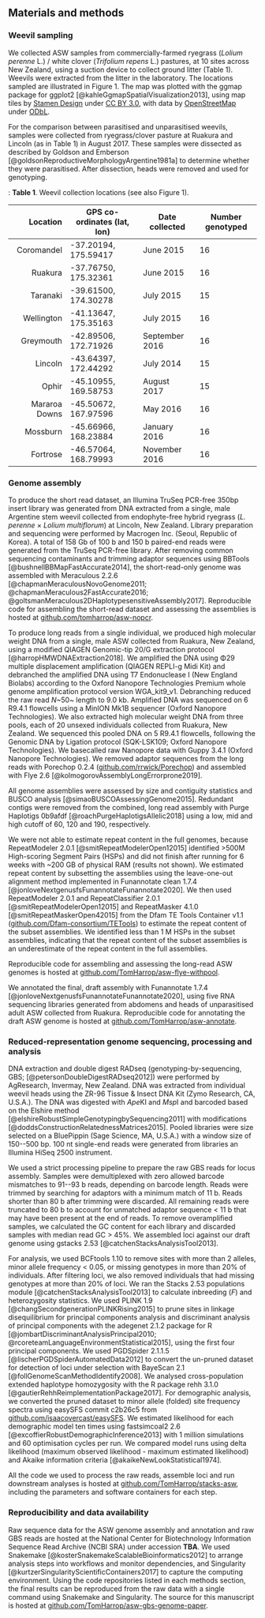 ## Materials and methods

### Weevil sampling

We collected ASW samples from commercially-farmed ryegrass (*Lolium perenne* L.) / white clover (*Trifolium repens* L.) pastures, at 10 sites across New Zealand, using a suction device to collect ground litter (Table 1).
Weevils were extracted from the litter in the laboratory.
The locations sampled are illustrated in Figure 1.
The map was plotted with the ggmap package for ggplot2 [@kahleGgmapSpatialVisualization2013], using map tiles by
[Stamen Design](http://stamen.com) under [CC BY 3.0](http://creativecommons.org/licenses/by/3.0), with data by [OpenStreetMap](http://openstreetmap.org) under [ODbL](http://www.openstreetmap.org/copyright).

For the comparison between parasitised and unparasitised weevils, samples were collected from ryegrass/clover pasture at Ruakura and Lincoln (as in Table 1) in August 2017.
These samples were dissected as described by Goldson and Emberson [@goldsonReproductiveMorphologyArgentine1981a] to determine whether they were parasitised.
After dissection, heads were removed and used for genotyping.

: **Table 1**. 
Weevil collection locations (see also Figure 1).  

| Location      | GPS co-ordinates (lat, lon)           | Date collected | Number genotyped |
|----------:|-----|-----|-----|
| Coromandel    | -37.20194, 175.59417 | June 2015 | 16 |
| Ruakura       | -37.76750, 175.32361 | June 2015 | 16 |
| Taranaki      | -39.61500, 174.30278 | July 2015 | 15 |
| Wellington    | -41.13647, 175.35163 | July 2015 | 16 |
| Greymouth     | -42.89506, 172.71926 | September 2016 | 16 |
| Lincoln       | -43.64397, 172.44292 | July 2014 | 15 |
| Ophir         | -45.10955, 169.58753 |  August 2017 | 15 |
| Mararoa Downs | -45.50672, 167.97596 | May 2016 | 16 |
| Mossburn      | -45.66966, 168.23884 | January 2016 | 16 |
| Fortrose      | -46.57064, 168.79993 | November 2016 | 16 |

### Genome assembly

To produce the short read dataset, an Illumina TruSeq PCR-free 350bp insert library was generated from DNA extracted from a single, male Argentine stem weevil collected from endophyte-free hybrid ryegrass (*L. perenne* × *Lolium multiflorum*) at Lincoln, New Zealand.
Library preparation and sequencing were performed by Macrogen Inc. (Seoul, Republic of Korea).
A total of 158 Gb of 100 b and 150 b paired-end reads were generated from the TruSeq PCR-free library.
After removing common sequencing contaminants and trimming adaptor sequences using BBTools [@bushnellBBMapFastAccurate2014], the short-read-only genome was assembled with Meraculous 2.2.6 [@chapmanMeraculousNovoGenome2011; @chapmanMeraculous2FastAccurate2016; @goltsmanMeraculous2DHaplotypesensitiveAssembly2017].
Reproducible code for assembling the short-read dataset and assessing the assemblies is hosted at [github.com/tomharrop/asw-nopcr](https://github.com/tomharrop/asw-nopcr).

To produce long reads from a single individual, we produced high molecular weight DNA from a single, male ASW collected from Ruakura, New Zealand, using a modified QIAGEN Genomic-tip 20/G extraction protocol [@harropHMWDNAExtraction2018].
We amplified the DNA using Φ29 multiple displacement amplification (QIAGEN REPLI-g Midi Kit) and debranched the amplified DNA using T7 Endonuclease I (New England Biolabs) according to the Oxford Nanopore Technologies Premium whole genome amplification protocol version WGA_kit9_v1.
Debranching reduced the raw read *N*~50~ length to 9.0 kb.
Amplified DNA was sequenced on 6 R9.4.1 flowcells using a MinION Mk1B sequencer (Oxford Nanopore Technologies).
We also extracted high molecular weight DNA from three pools, each of 20 unsexed individuals collected from Ruakura, New Zealand.
We sequenced this pooled DNA on 5 R9.4.1 flowcells, following the Genomic DNA by Ligation protocol (SQK-LSK109; Oxford Nanopore Technologies).
We basecalled raw Nanopore data with Guppy 3.4.1 (Oxford Nanopore Technologies).
We removed adaptor sequences from the long reads with Porechop 0.2.4 ([github.com/rrwick/Porechop](https://github.com/rrwick/Porechop)) and assembled with Flye 2.6 [@kolmogorovAssemblyLongErrorprone2019].

All genome assemblies were assessed by size and contiguity statistics and BUSCO analysis [@simaoBUSCOAssessingGenome2015]. 
Redundant contigs were removed from the combined, long read assembly with Purge Haplotigs 0b9afdf [@roachPurgeHaplotigsAllelic2018] using a low, mid and high cutoff of 60, 120 and 190, respectively.

We were not able to estimate repeat content in the full genomes, because RepeatModeler 2.0.1 [@smitRepeatModelerOpen12015] identified >500M High-scoring Segment Pairs (HSPs) and did not finish after running for 6 weeks with ~200 GB of physical RAM (results not shown).
We estimated repeat content by subsetting the assemblies using the leave-one-out alignment method implemented in Funannotate clean 1.7.4 [@jonloveNextgenusfsFunannotateFunannotate2020].
We then used RepeatModeler 2.0.1 and RepeatClassifier 2.0.1 [@smitRepeatModelerOpen12015] and RepeatMasker 4.1.0 [@smitRepeatMaskerOpen42015] from the Dfam TE Tools Container v1.1 ([github.com/Dfam-consortium/TETools](https://github.com/Dfam-consortium/TETools)) to estimate the repeat content of the subset assemblies.
We identified less than 1 M HSPs in the subset assemblies, indicating that the repeat content of the subset assemblies is an underestimate of the repeat content in the full assemblies.

Reproducible code for assembling and assessing the long-read ASW genomes is hosted at [github.com/TomHarrop/asw-flye-withpool](https://github.com/TomHarrop/asw-flye-withpool).

We annotated the final, draft assembly with Funannotate 1.7.4 [@jonloveNextgenusfsFunannotateFunannotate2020], using five RNA sequencing libraries generated from abdomens and heads of unparasitised adult ASW collected from Ruakura.
Reproducible code for annotating the draft ASW genome is hosted at [github.com/TomHarrop/asw-annotate](https://github.com/TomHarrop/asw-annotate).

### Reduced-representation genome sequencing, processing and analysis

DNA extraction and double digest RADseq (genotyping-by-sequencing, GBS; [@petersonDoubleDigestRADseq2012]) were performed by AgResearch, Invermay, New Zealand.
DNA was extracted from individual weevil heads using the ZR-96 Tissue & Insect DNA Kit (Zymo Research, CA, U.S.A.).
The DNA was digested with *Ape*KI and *Msp*I and barcoded based on the Elshire method [@elshireRobustSimpleGenotypingbySequencing2011] with modifications [@doddsConstructionRelatednessMatrices2015].
Pooled libraries were size selected on a BluePippin (Sage Science, MA, U.S.A.) with a window size of 150--500 bp.
100 nt single-end reads were generated from libraries an Illumina HiSeq 2500 instrument.

We used a strict processing pipeline to prepare the raw GBS reads for locus assembly.
Samples were demultiplexed with zero allowed barcode mismatches to 91--93 b reads, depending on barcode length.
Reads were trimmed by searching for adaptors with a minimum match of 11 b.
Reads shorter than 80 b after trimming were discarded.
All remaining reads were truncated to 80 b to account for unmatched adaptor sequence < 11 b that may have been present at the end of reads.
To remove overamplified samples, we calculated the GC content for each library and discarded samples with median read GC > 45%.
We assembled loci against our draft genome using gstacks 2.53 [@catchenStacksAnalysisTool2013].

For analysis, we used BCFtools 1.10 to remove sites with more than 2 alleles, minor allele frequency < 0.05, or missing genotypes in more than 20% of individuals.
After filtering loci, we also removed individuals that had missing genotypes at more than 20% of loci.
We ran the Stacks 2.53 populations module [@catchenStacksAnalysisTool2013] to calculate inbreeding (*F*) and heterozygosity statistics.
We used PLINK 1.9 [@changSecondgenerationPLINKRising2015] to prune sites in linkage disequilibrium for principal components analysis and discriminant analysis of principal components with the adegenet 2.1.2 package for R [@jombartDiscriminantAnalysisPrincipal2010; @rcoreteamLanguageEnvironmentStatistical2015], using the first four principal components.
We used PGDSpider 2.1.1.5 [@lischerPGDSpiderAutomatedData2012] to convert the un-pruned dataset for detection of loci under selection with BayeScan 2.1 [@follGenomeScanMethodIdentify2008].
We analysed cross-population extended haplotype homozygosity with the R package rehh 3.1.0 [@gautierRehhReimplementationPackage2017].
For demographic analysis, we converted the pruned dataset to minor allele (folded) site frequency spectra using easySFS commit c2b26c5 from [github.com/isaacovercast/easySFS](https://github.com/isaacovercast/easySFS).
We estimated likelihood for each demographic model ten times using 
fastsimcoal2 2.6 [@excoffierRobustDemographicInference2013] with 1 million simulations and 60 optimisation cycles per run.
We compared model runs using delta likelihood (maximum observed likelihood - maximum estimated likelihood) and Akaike information criteria [@akaikeNewLookStatistical1974].

All the code we used to process the raw reads, assemble loci and run downstream analyses is hosted at [github.com/TomHarrop/stacks-asw](https://github.com/TomHarrop/stacks-asw), including the parameters and software containers for each step.

### Reproducibility and data availability

Raw sequence data for the ASW genome assembly and annotation and raw GBS reads are hosted at the National Center for Biotechnology Information Sequence Read Archive (NCBI SRA) under accession **TBA**.
We used Snakemake [@kosterSnakemakeScalableBioinformatics2012] to arrange analysis steps into workflows and monitor dependencies, and Singularity [@kurtzerSingularityScientificContainers2017] to  capture the computing environment.
Using the code repositories listed in each methods section, the final results can be reproduced from the raw data with a single command using Snakemake and Singularity.
The source for this manuscript is hosted at [github.com/TomHarrop/asw-gbs-genome-paper](https://github.com/TomHarrop/asw-gbs-genome-paper).
